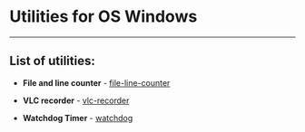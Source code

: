 # Utilities for OS Windows

---------------------------------------------------------

## List of utilities:

* **File and line counter** - [file-line-counter](https://github.com/lu-ko/utils-windows/tree/master/file-line-counter)

* **VLC recorder** - [vlc-recorder](https://github.com/lu-ko/utils-windows/tree/master/vlc-recorder)

* **Watchdog Timer** - [watchdog](https://github.com/lu-ko/utils-windows/tree/master/watchdog)

